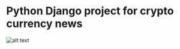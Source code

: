 # Python Django project for crypto currency news

![alt text](/crypto_news_site/crypto_news/frontpage.png)